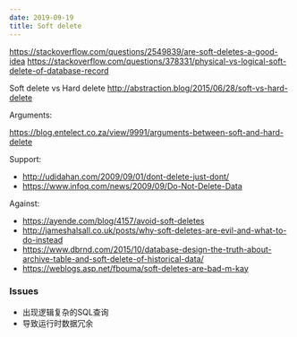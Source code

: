 ```yaml
---
date: 2019-09-19
title: Soft delete
---
```


https://stackoverflow.com/questions/2549839/are-soft-deletes-a-good-idea
https://stackoverflow.com/questions/378331/physical-vs-logical-soft-delete-of-database-record


Soft delete vs Hard delete
http://abstraction.blog/2015/06/28/soft-vs-hard-delete

Arguments:

https://blog.entelect.co.za/view/9991/arguments-between-soft-and-hard-delete

Support:
- http://udidahan.com/2009/09/01/dont-delete-just-dont/
- https://www.infoq.com/news/2009/09/Do-Not-Delete-Data

Against:
- https://ayende.com/blog/4157/avoid-soft-deletes
- http://jameshalsall.co.uk/posts/why-soft-deletes-are-evil-and-what-to-do-instead
- https://www.dbrnd.com/2015/10/database-design-the-truth-about-archive-table-and-soft-delete-of-historical-data/
- https://weblogs.asp.net/fbouma/soft-deletes-are-bad-m-kay


### Issues

 - 出现逻辑复杂的SQL查询
 - 导致运行时数据冗余
